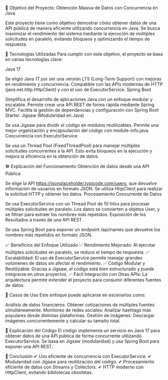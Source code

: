 📌 Objetivo del Proyecto: Obtención Masiva de Datos con Concurrencia en Java

Este proyecto tiene como objetivo demostrar cómo obtener datos de una API pública de manera eficiente utilizando concurrencia en Java. 
Se busca maximizar el rendimiento del sistema mediante la ejecución de múltiples solicitudes en paralelo, evitando bloqueos y optimizando el tiempo de respuesta.

🚀 Tecnologías Utilizadas
Para cumplir con este objetivo, el proyecto se basa en varias tecnologías clave:

Java 17

Se eligió Java 17 por ser una versión LTS (Long-Term Support) con mejoras en rendimiento y concurrencia.
Compatible con las APIs modernas de HTTP (java.net.http.HttpClient) y con el uso de ExecutorService.
Spring Boot

Simplifica el desarrollo de aplicaciones Java con un enfoque modular y escalable.
Permite crear una API REST de forma rápida mediante Spring MVC.
Facilita la gestión de dependencias y configuración con Spring Boot Starter.
Jigsaw (Modularidad en Java)

Se usa Jigsaw para dividir el código en módulos reutilizables.
Permite una mejor organización y encapsulación del código con module-info.java.
Concurrencia con ExecutorService

Se usa un Thread Pool (FixedThreadPool) para manejar múltiples solicitudes concurrentes a la API.
Esto evita bloqueos en la ejecución y mejora la eficiencia en la obtención de datos.

🛠 Explicación del Funcionamiento
Obtención de datos desde una API Pública

Se elige la API https://jsonplaceholder.typicode.com/users, que devuelve información de usuarios en formato JSON.
Se utiliza HttpClient para realizar la solicitud HTTP y obtener los datos.
Procesamiento Concurrente de Datos

Se usa ExecutorService con un Thread Pool de 10 hilos para procesar múltiples solicitudes en paralelo.
Los datos se convierten a objetos User, y se filtran para extraer los nombres más repetidos.
Exposición de los Resultados a través de una API REST

Se usa Spring Boot para exponer un endpoint /api/names que devuelve los nombres más repetidos en formato JSON.


📈 Beneficios del Enfoque Utilizado
✅ Rendimiento Mejorado: Al ejecutar múltiples solicitudes en paralelo, se reduce el tiempo de respuesta.
✅ Escalabilidad: El uso de ExecutorService permite manejar grandes volúmenes de datos sin afectar el rendimiento.
✅ Código Modular y Reutilizable: Gracias a Jigsaw, el código está bien estructurado y puede integrarse en otros proyectos.
✅ Fácil Integración con Otras APIs: La arquitectura permite extender el proyecto para consumir diferentes fuentes de datos.

🎯 Casos de Uso
Este enfoque puede aplicarse en escenarios como:

Análisis de datos financieros: Obtener cotizaciones de múltiples fuentes simultáneamente.
Monitoreo de redes sociales: Analizar hashtags más populares desde distintas plataformas.
Gestión de imágenes: Descargar imágenes concurrentemente y calcular su tamaño total.

📌 Explicación del Código
El código implementa un servicio en Java 17 para obtener datos de una API pública de forma concurrente utilizando ExecutorService. Se basa en Jigsaw (modularidad) y usa Spring Boot para exponer una API REST.

🎯 Conclusión
✔ Uso eficiente de concurrencia con ExecutorService.
✔ Modularidad con Jigsaw para reutilización del código.
✔ Procesamiento eficiente de datos con Streams y Collectors.
✔ HTTP moderno con HttpClient, evitando bibliotecas obsoletas.
